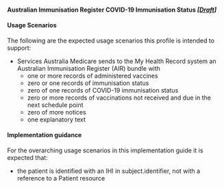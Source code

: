 #### Australian Immunisation Register COVID-19 Immunisation Status *[[Draft](http://hl7.org/fhir/stu3/valueset-publication-status.html)]*

#### Usage Scenarios
The following are the expected usage scenarios this profile is intended to support:
* Services Australia Medicare sends to the My Health Record system an Australian Immunisation Register (AIR) bundle with
  * one or more records of administered vaccines
  * zero or one records of immunisation status
  * zero of one records of COVID-19 immunisation status
  * zero or more records of vaccinations not received and due in the next schedule point
  * zero of more notices 
  * one explanatory text

#### Implementation guidance
For the overarching usage scenarios in this implementation guide it is expected that:
* the patient is identified with an IHI in subject.identifier, not with a reference to a Patient resource